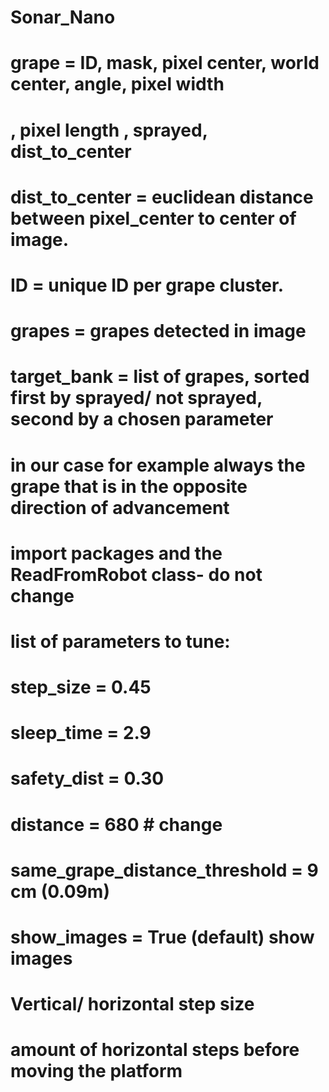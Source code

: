 # Sonar_Nano

# grape = ID, mask, pixel center, world center, angle, pixel width
# , pixel length , sprayed, dist_to_center
#
# dist_to_center = euclidean distance between pixel_center to center of image.
# ID = unique ID per grape cluster.
# grapes = grapes detected in image
# target_bank = list of grapes, sorted first by sprayed/ not sprayed, second by a chosen parameter
# in our case for example always the grape that is in the opposite direction of advancement
# import packages and the ReadFromRobot class- do not change

# list of parameters to tune:
#     step_size = 0.45
#     sleep_time = 2.9
#     safety_dist = 0.30
#     distance = 680 # change
#     same_grape_distance_threshold = 9 cm (0.09m)
#     show_images = True (default) show images
#     Vertical/ horizontal step size
#     amount of horizontal steps before moving the platform
